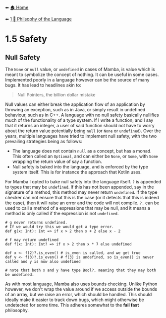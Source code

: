 ⬅ [🏠 Home](../README.md)

⬅ [1 💭 Philsophy of the Language](README.md)

# 1.5 Safety

## Null Safety

The `None` or `null` value, or `undefined` in cases of Mamba, is value which is meant to symbolize the concept of nothing.
It can be useful in some cases.
Implemented poorly in a language however can be the source of many bugs.
It has lead to headlines akin to:

> Null Pointers, the billion dollar mistake

Null values can either break the application flow of an application by throwing an exception, such as in Java, or simply result in undefined behaviour, such as in C++.
A language with no null safety basically nullifies much of the functionality of a type system.
If I write a function, and I say that it returns an integer, a user of said function should not have to worry about the return value potentially being `null` (or `None` or `undefined`).
Over the years, multiple languages have tried to implement null safety, with the two prevailing strategies being as follows:

- The language does not contain `null` as a concept, but has a monad.
  This often called an `Optional`, and can either be `None`, or `Some`, with `Some` wrapping the return value of say a function.
- Null safety is baked into the language, and is enforced by the type system itself.
  This is for instance the approach that Kotlin uses.

For Mamba I opted to bake null safety into the language itself.
`?` is appended to types that may be `undefined`. 
If this has not been appended, say in the signature of a method, this method may never return `undefined`.
If the type checker can not ensure that this is the case (or it detects that this is indeed the case), then it will raise an error and the code will not compile.
`?.` can be used to call a method of a expressions that may be null, and it means a method is only called if the expression is not `undefined`.

```
# g never returns undefined.
# If we would try this we would get a type error.
def g(x: Int): Int => if x > 2 then x + 2 else x - 2

# f may return undefined
def f(x: Int): Int? => if x > 2 then x * 7 else undefined

def x <- f(2)?.is_even() # is_even is called, and we get true
def y <- f(3)?.is_even() # f(3) is undefined, so is_even() is never called and y is now also undefined

# note that both x and y have type Bool?, meaning that they may both be undefined.
```

As with most language, Mamba also uses bounds checking.
Unlike Python however, we don't wrap the value around if we access outside the bounds of an array, but we raise an error, which should be handled.
This should ideally make it easier to track down bugs, which might otherwise be undetected for some time.
This adheres somewhat to the **fail fast** philosophy.

